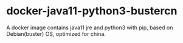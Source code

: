 # docker-java11-python3-bustercn

A docker image contains java11 jre and python3 with pip, based on Debian(buster) OS, optimized for china.

